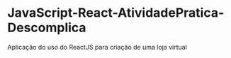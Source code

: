 # JavaScript-React-AtividadePratica-Descomplica
Aplicação do uso do ReactJS para criação de uma loja virtual
